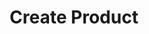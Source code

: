 ---
title: Create Product
type: endpoint
category: 639ba2628407100061f5faac
slug: create-product
parentDoc: 639ba2658407100061f5fab9
hidden: false
order: 4
---
